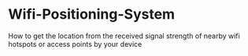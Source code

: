 # Wifi-Positioning-System
How to get the location from the received signal strength of nearby wifi hotspots or access points by your device
